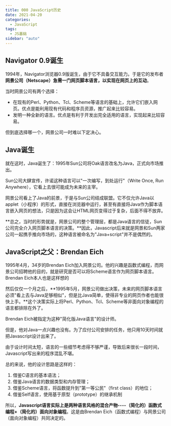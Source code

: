 ```yaml
---
title: 000 JavaScript历史
date: 2021-04-20
categories:
  - JavaScript
tags:
  - JS基础
sidebar: "auto"
---
```


## Navigator 0.9诞生
1994年，Navigator浏览器0.9版诞生，由于它不具备交互能力。于是它的发布者**网景公司（Netscape）急需一门网页脚本语言，以实现在网页上的互动**。

当时网景公司有两个选择：
- 在现有的Perl、Python、Tcl、Scheme等语言的基础上，允许它们嵌入网页。优点是能利用现有代码和程序员资源，推广起来比较容易。
- 发明一种全新的语言。优点是有利于开发出完全适用的语言，实现起来比较容易。

但到底选择哪一个，网景公司一时难以下定决心。

## Java诞生
就在这时，Java诞生了：1995年Sun公司将Oak语言改名为Java，正式向市场推出。

Sun公司大肆宣传，许诺这种语言可以"一次编写，到处运行"（Write Once, Run Anywhere），它看上去很可能成为未来的主宰。

网景公司看上了Java的前景，于是与Sun公司结成联盟。它不仅允许Java以applet（小程序）的形式，直接在浏览器中运行，甚至有直接将Java作为脚本语言嵌入网页的想法，只是因为这会让HTML网页变得过于复杂，后面不得不放弃。

**总之，当时的形势就是，网景公司的整个管理层，都是Java语言的信徒，Sun公司完全介入网页脚本语言的决策。**因此，Javascript后来就是网景和Sun两家公司一起携手推向市场的，这种语言被命名为"Java+script"并不是偶然的。

## JavaScript之父：Brendan Eich
1995年4月，34岁的Brendan Eich加入网景公司。他的兴趣是函数式编程，而网景公司招聘他的目的，就是研究是否可以将Scheme语言作为网页脚本语言。Brendan Eich本人也是这样想的

然后仅仅一个月之后，**1995年5月，网景公司做出决策，未来的网页脚本语言必须"看上去与Java足够相似"，但是比Java简单，使得非专业的网页作者也能很快上手。**这个决策实际上将Perl、Python、Tcl、Scheme等非面向对象编程的语言都排除在外了。

Brendan Eich被指定为这种"简化版Java语言"的设计师。

但是，他对Java一点兴趣也没有。为了应付公司安排的任务，他只用10天时间就把Javascript设计出来了。

由于设计时间太短，语言的一些细节考虑得不够严谨，导致后来很长一段时间，Javascript写出来的程序混乱不堪。

总的来说，他的设计思路是这样的：
1. 借鉴C语言的基本语法；
2. 借鉴Java语言的数据类型和内存管理；
3. 借鉴Scheme语言，将函数提升到"第一等公民"（first class）的地位；
4. 借鉴Self语言，使用基于原型（prototype）的继承机制

所以，**Javascript语言实际上是两种语言风格的混合产物----（简化的）函数式编程+（简化的）面向对象编程**。这是由Brendan Eich（函数式编程）与网景公司（面向对象编程）共同决定的。